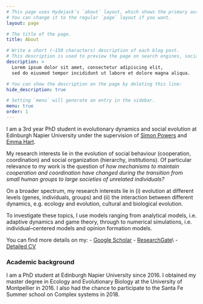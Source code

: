 ```yaml
---
# This page uses Hydejack's `about` layout, which shows the primary author's picture and about text at the top.
# You can change it to the regular `page` layout if you want.
layout: page

# The title of the page.
title: About

# Write a short (~150 characters) description of each blog post.
# This description is used to preview the page on search engines, social media, etc.
description: >
  Lorem ipsum dolor sit amet, consectetur adipiscing elit,
  sed do eiusmod tempor incididunt ut labore et dolore magna aliqua.

# You can show the description on the page by deleting this line:
hide_description: true

# Setting `menu` will generate an entry in the sidebar.
menu: true
order: 1
---
```


I am a 3rd year PhD student in evolutionary dynamics and social evolution at Edinburgh Napier University under the supervision of [Simon Powers](https://www.napier.ac.uk/people/simon-powers) and [Emma Hart](https://www.napier.ac.uk/people/emma-hart). 

My research interests lie in the evolution of social behaviour (cooperation, coordination) and social organization (hierarchy, institutions). Of particular relevance to my work is the question of *how mechanisms to maintain cooperation and coordination have changed during the transition from small human groups to large societies of unrelated individuals?*

On a broader spectrum, my research interests lie in (i) evolution at different levels (genes, individuals, groups) and (ii) the interaction between different dynamics, e.g. ecology and evolution, cultural and biological evolution. 

To investigate these topics, I use models ranging from analytical models, i.e. adaptive dynamics and game theory, through to numerical simulations, i.e. individual–centered models and opinion formation models.

You can find more details on my:
	- [Google Scholar](https://scholar.google.co.uk/citations?user=tWozIw8AAAAJ&hl=en)
	- [ResearchGate](https://www.researchgate.net/profile/Cedric_Perret)\\
	- [Detailed CV](/assets/CV/CV_Perret.pdf)

### Academic background
I am a PhD student at Edinburgh Napier University since 2016. I obtained my master degree in Ecology and Evolutionary Biology at the University of Montpellier in 2016. I also had the chance to participate to the Santa Fe Summer school on Complex systems in 2018. 

